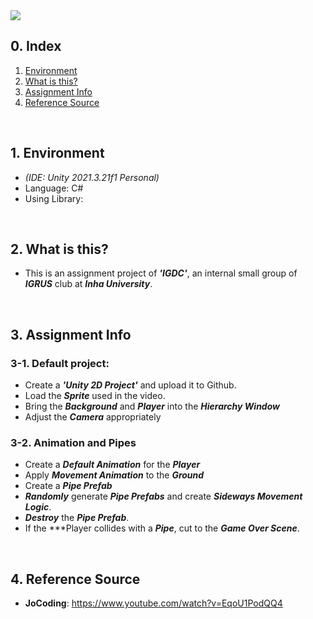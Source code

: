 <img src="https://capsule-render.vercel.app/api?type=waving&color=FED7C3&height=300&section=header&text=Flappy%20Clone&fontSize=90" />

## 0. Index
1. [Environment](#1-environment)
2. [What is this?](#2-what-is-this)
3. [Assignment Info](#3-assignment-info)
4. [Reference Source](#4-reference-source)

</br>

## 1. Environment
- *(IDE: Unity 2021.3.21f1 Personal)*
- Language: C#
- Using Library:

</br>

## 2. What is this?
- This is an assignment project of ***'IGDC'***, an internal small group of ***IGRUS*** club at ***Inha University***.

</br>

## 3. Assignment Info
### 3-1. Default project:
- Create a ***'Unity 2D Project'*** and upload it to Github.
- Load the ***Sprite*** used in the video.
- Bring the ***Background*** and ***Player*** into the ***Hierarchy Window***
- Adjust the ***Camera*** appropriately
### 3-2. Animation and Pipes
- Create a ***Default Animation*** for the ***Player***
- Apply ***Movement Animation*** to the ***Ground***
- Create a ***Pipe Prefab***
- ***Randomly*** generate ***Pipe Prefabs*** and create ***Sideways Movement Logic***.
- ***Destroy*** the ***Pipe Prefab***.
- If the ***Player collides with a ***Pipe***, cut to the ***Game Over Scene***.

</br>

## 4. Reference Source
- **JoCoding**: https://www.youtube.com/watch?v=EqoU1PodQQ4
